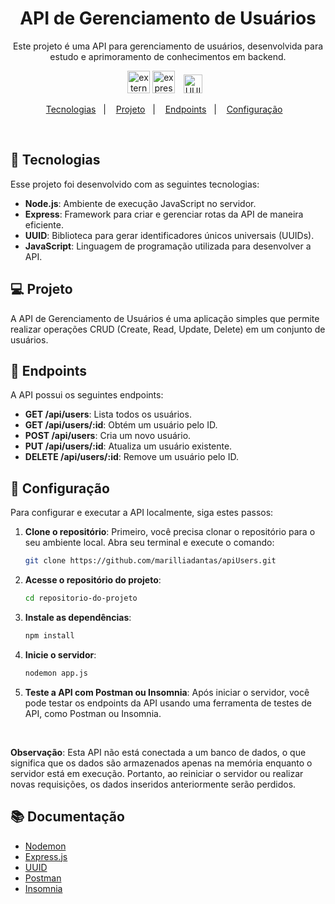 <h1 align="center"> API de Gerenciamento de Usuários </h1>

<p align="center">
Este projeto é uma API para gerenciamento de usuários, desenvolvida para estudo e aprimoramento de conhecimentos em backend.
</p>

<p align="center">
  <img width="36" height="36" src="https://img.icons8.com/external-tal-revivo-green-tal-revivo/36/external-nodemon-process-will-automatically-restart-when-your-code-changes-logo-green-tal-revivo.png" alt="external-nodemon-process-will-automatically-restart-when-your-code-changes-logo-green-tal-revivo"/>
<img width="36" height="36" src="https://img.icons8.com/nolan/64/express-js.png" alt="express-js"/>
  <img src="https://expressionengine.com/asset/img/add-on-icons/mx-uuid.png" alt="UUID" width="30" height="30" style="margin: 0 10px;">
</p>

<p align="center">
  <a href="#-tecnologias">Tecnologias</a>&nbsp;&nbsp;&nbsp;|&nbsp;&nbsp;&nbsp;
  <a href="#-projeto">Projeto</a>&nbsp;&nbsp;&nbsp;|&nbsp;&nbsp;&nbsp;
  <a href="#-endpoints">Endpoints</a>&nbsp;&nbsp;&nbsp;|&nbsp;&nbsp;&nbsp;
  <a href="#-configuração">Configuração</a>&nbsp;&nbsp;&nbsp;
</p>

<br>

## 🚀 Tecnologias

Esse projeto foi desenvolvido com as seguintes tecnologias:

- **Node.js**: Ambiente de execução JavaScript no servidor.
- **Express**: Framework para criar e gerenciar rotas da API de maneira eficiente.
- **UUID**: Biblioteca para gerar identificadores únicos universais (UUIDs).
- **JavaScript**: Linguagem de programação utilizada para desenvolver a API.

## 💻 Projeto

A API de Gerenciamento de Usuários é uma aplicação simples que permite realizar operações CRUD (Create, Read, Update, Delete) em um conjunto de usuários.

## 🔧 Endpoints

A API possui os seguintes endpoints:

- **GET /api/users**: Lista todos os usuários.
- **GET /api/users/:id**: Obtém um usuário pelo ID.
- **POST /api/users**: Cria um novo usuário. 
- **PUT /api/users/:id**: Atualiza um usuário existente. 
- **DELETE /api/users/:id**: Remove um usuário pelo ID.

## 🔧 Configuração

Para configurar e executar a API localmente, siga estes passos:
1. **Clone o repositório**:
   Primeiro, você precisa clonar o repositório para o seu ambiente local. Abra seu terminal e execute o comando:

   ```bash
   git clone https://github.com/marilliadantas/apiUsers.git
   ```
2. **Acesse o repositório do projeto**: 
    ```bash
    cd repositorio-do-projeto
    ```
3. **Instale as dependências**: 
    ```bash
    npm install
    ```
4. **Inicie o servidor**: 
    ```bash
    nodemon app.js
    ```

5. **Teste a API com Postman ou Insomnia**:
   Após iniciar o servidor, você pode testar os endpoints da API usando uma ferramenta 
   de testes de API, como Postman ou Insomnia.

  <br>

**Observação**: 
Esta API não está conectada a um banco de dados, o que significa que os dados são armazenados apenas na memória enquanto o servidor está em execução. Portanto, ao reiniciar o servidor ou realizar novas requisições, os dados inseridos anteriormente serão perdidos.

## 📚 Documentação

- [Nodemon](https://nodemon.io/)
- [Express.js](https://expressjs.com/)
- [UUID](https://www.npmjs.com/package/uuid)
- [Postman](https://www.postman.com)
- [Insomnia](https://insomnia.rest)